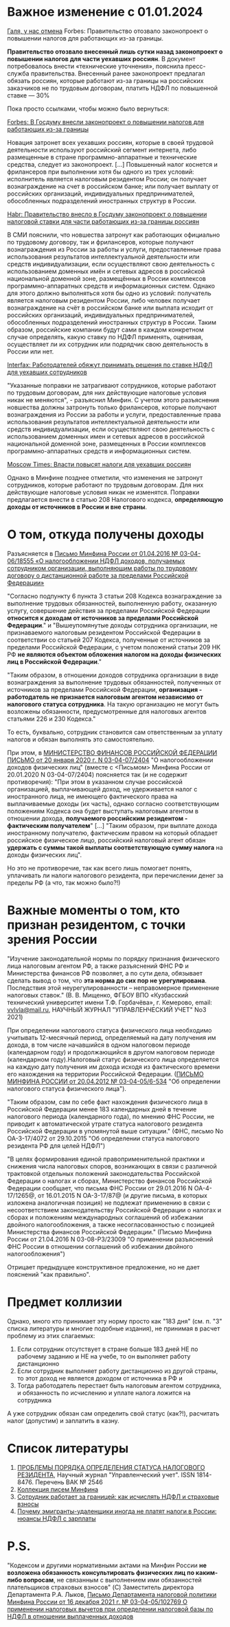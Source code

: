 # Важное изменение с 01.01.2024

[Галя, у нас отмена](https://www.forbes.ru/finansy/488326-pravitel-stvo-otozvalo-zakonoproekt-o-povysenii-nalogov-dla-rabotausih-iz-za-granicy) Forbes: Правительство отозвало законопроект о повышении налогов для работающих из-за границы.

**Правительство отозвало внесенный лишь сутки назад законопроект о повышении налогов для части уехавших россиян**. В документ потребовалось внести «технические уточнения», пояснила пресс-служба правительства. Внесенный ранее законопроект предлагал обязать россиян, которые работают из-за границы на российских заказчиков не по трудовым договорам, платить НДФЛ по повышенной ставке — 30%

Пока просто ссылками, чтобы можно было вернуться:

[Forbes: В Госдуму внесли законопроект о повышении налогов для работающих из-за границы](https://www.forbes.ru/finansy/488244-v-gosdumu-vnesli-zakonoproekt-o-povysenii-nalogov-dla-rabotausih-iz-za-granicy)

Новация затронет всех уехавших россиян, которые в своей трудовой деятельности используют российский сегмент интернета, либо размещенные в стране программно-аппаратные и технические средства, следует из законопроект. [...] Повышенный налог коснется и фрилансеров при выполнении хотя бы одного из трех условий: исполнитель является налоговым резидентом России; он получает вознаграждение на счет в российском банке; или получает выплату от российских организаций, индивидуальных предпринимателей, обособленных подразделений иностранных структур в России.

[Habr: Правительство внесло в Госдуму законопроект о повышении налоговой ставки для части работающих из-за границы россиян](https://habr.com/ru/news/731130/)

В СМИ пояснили, что новшества затронут как работающих официально по трудовому договору, так и фрилансеров, которые получают вознаграждения из России за работы и услуги, предоставленные права использования результатов интеллектуальной деятельности или средств индивидуализации, если осуществляют свою деятельность с использованием доменных имён и сетевых адресов в российской национальной доменной зоне, размещённых в России комплексов программно-аппаратных средств и информационных систем. Однако для этого должно выполняться хотя бы одно из условий: получатель является налоговым резидентом России, либо человек получает вознаграждение на счёт в российском банке или выплата исходит от российских организаций, индивидуальных предпринимателей, обособленных подразделений иностранных структур в России. Таким образом, российские компании будут сами в каждом конкретном случае определять, какую ставку по НДФЛ применять, оценивая, осуществляет ли их сотрудник или подрядчик свою деятельность в России или нет.

[Interfax: Работодателей обяжут принимать решения по ставке НДФЛ для уехавших сотрудников](https://www.interfax.ru/business/897400)

"Указанные поправки не затрагивают сотрудников, которые работают по трудовым договорам, для них действующие налоговые условия никак не меняются", - разъяснил Минфин. С учетом этого разъяснения новшества должны затронуть только фрилансеров, которые получают вознаграждения из России за работы и услуги, предоставленные права использования результатов интеллектуальной деятельности или средств индивидуализации, если осуществляют свою деятельность с использованием доменных имен и сетевых адресов в российской национальной доменной зоне, размещенных в России комплексов программно-аппаратных средств и информационных систем.

[Moscow Times: Власти повысят налоги для уехавших россиян](https://moscowtimes-1dd6a.kxcdn.com/2023/04/24/vlasti-povisyat-nalogi-dlya-uehavshih-rossiyan-a40925)

Однако в Минфине позднее отметили, что изменения не затронут сотрудников, которые работают по трудовым договорам. Для них действующие налоговые условия никак не изменятся. Поправки предлагается внести в статью 208 Налогового кодекса, **определяющую доходы от источников в России и вне страны**.

# О том, откуда получены доходы

Разъясняется в [Письмо Минфина России от 01.04.2016 № 03-04-06/18555 «О налогообложении НДФЛ доходов, получаемых сотрудником организации, выполняющим работы по трудовому договору о дистанционной работе за пределами Российской Федерации»](https://minfin.gov.ru/ru/perfomance/tax_relations/Answers/fizprofit?id_57=113857-pismo_minfina_rossii_ot_01.04.2016__03-04-0618555_o_nalogooblozhenii_ndfl_dokhodov_poluchaemykh_sotrudnikom_organizatsii_vypolnyayushchim_raboty_po_trudovomu_dogovoru_o_distantsionnoi_rabote_za_predelami_rossiiskoi_federatsii)

"Согласно подпункту 6 пункта 3 статьи 208 Кодекса вознаграждение за выполнение трудовых обязанностей, выполненную работу, оказанную услугу, совершение действия за пределами Российской Федерации **относится к доходам от источников за пределами Российской Федерации**." и "Вышеупомянутые доходы сотрудника организации, не признаваемого налоговым резидентом Российской Федерации в соответствии со статьей 207 Кодекса, полученные от источников за пределами Российской Федерации, с учетом положений статьи 209 НК РФ **не являются объектом обложения налогом на доходы физических лиц в Российской Федерации**."

"Таким образом, в отношении доходов сотрудника организации в виде вознаграждения за выполнение трудовых обязанностей, полученных от источников за пределами Российской Федерации, **организация - работодатель не признается налоговым агентом независимо от налогового статуса сотрудника**. На такую организацию не могут быть возложены обязанности, предусмотренные для налоговых агентов статьями 226 и 230 Кодекса."

То есть, буквально, сотрудник становится сам ответственным за уплату налогов и обязан выполнять это самостоятельно.

При этом, в [МИНИСТЕРСТВО ФИНАНСОВ РОССИЙСКОЙ ФЕДЕРАЦИИ ПИСЬМО от 20 января 2020 г. N 03-04-07/2404](https://www.consultant.ru/document/cons_doc_LAW_346049/56d390c5b862a29c8873c078384642083ae38636/) "О налогообложении доходов физических лиц" (вместе с <Письмом> Минфина России от 20.01.2020 N 03-04-07/2404) поясняется так (и не содержит противоречия): "При этом в указанном случае российской организацией, выплачивающей доход, не удерживается налог с иностранного лица, не имеющего фактического права на выплачиваемые доходы (их часть), однако согласно соответствующим положениям Кодекса она будет выступать налоговым агентом в отношении дохода, **получаемого российским резидентом - фактическим получателем**" [...] "Таким образом, при выплате дохода иностранному получателю, фактическим правом на который обладает российское физическое лицо, российский налоговый агент обязан **удержать с суммы такой выплаты соответствующую сумму налога** на доходы физических лиц".

Но это не противоречие, так как всего лишь помогает понять, уплачивать ли налоги налогового резидента, при перечислении денег за пределы РФ (а что, так можно было?!)

# Важные моменты о том, кто признан резидентом, с точки зрения России

"Изучение законодательной нормы по порядку признания физического лица налоговым агентом РФ, а также разъяснений ФНС РФ и Министерства финансов РФ позволяет, а по сути дела, обязывает сделать вывод о том, что **эта норма до сих пор не урегулирована**. Последствия этой неурегулированности – неправомерное применение налоговых ставок." (В. В. Мищенко, ФГБОУ ВПО «Кузбасский технический университет имени Т.Ф. Горбачёва», г. Кемерово, email: vvlvla@mail.ru, НАУЧНЫЙ ЖУРНАЛ "УПРАВЛЕНЧЕСКИЙ УЧЕТ" No3 2021)

При определении налогового статуса физического лица необходимо учитывать 12-месячный период, определяемый на дату получения им дохода, в том числе начавшийся в одном налоговом периоде (календарном году) и продолжающийся в другом налоговом периоде (календарном году).Налоговый статус физического лица определяется на каждую дату получения им дохода исходя из фактического времени его нахождения на территории Российской Федерации. ([ПИСЬМО МИНФИНА РОССИИ от 20.04.2012 № 03-04-05/6-534](https://www.glavbukh.ru/npd/edoc/99_902343653) "Об определении налогового статуса физического лица").

"Таким образом, сам по себе факт нахождения физического лица в Российской Федерации менее 183 календарных дней в течение налогового периода (календарного года), по мнению ФНС России, не приводит к автоматической утрате статуса налогового резидента Российской Федерации в упомянутой выше ситуации." (ФНС, письмо No ОА-3-17/4072 от 29.10.2015 "Об определении статуса налогового резидента РФ для целей НДФЛ")

"В целях формирования единой правоприменительной практики и снижения числа налоговых споров, возникающих в связи с различной трактовкой отдельных положений законодательства Российской Федерации о налогах и сборах, Министерство финансов Российской Федерации сообщает, что письма ФНС России от 29.01.2016 N ОА-4-17/1265@, от 16.01.2015 N ОА-3-17/87@ (и другие письма, в которых изложена аналогичная позиция) не подлежат применению в связи с несоответствием законодательству Российской Федерации о налогах и сборах и положениям международных соглашений об избежании двойного налогообложения, а также несогласованностью с позицией Министерства финансов Российской Федерации." (Письмо Минфина России от 21.04.2016 N 03-08-РЗ/23009 "О применении разъяснений ФНС России в отношении соглашений об избежании двойного налогообложения")

Отрицает предыдущее конструктивное предложение, но не дает пояснений "как правильно". 

# Предмет коллизии

Однако, много кто принимает эту норму просто как "183 дня" (см. п. "3" списка литературы и многие подобные издания), не принимая в расчет проблему из этих слагаемых:
1. Если сотрудник отсутствует в стране больше 183 дней НЕ по рабочему заданию и НЕ на учебе, то он выполняет работу дистанционно
2. Если сотрудник выполняет работу дистанционно из другой страны, то этот доход не является доходом от источника в РФ и
3. Тогда работодатель перестает быть налоговым агентом сотрудника, и обязанность по исчислению и уплате налога ложится на сотрудника

А уже сотрудник обязан сам определить свой статус (как?!), расчитать налог (допустим) и заплатить в казну.




# Список литературы

1. [ПРОБЛЕМЫ ПОРЯДКА ОПРЕДЕЛЕНИЯ СТАТУСА НАЛОГОВОГО РЕЗИДЕНТА](https://uprav-uchet.ru/index.php/journal/article/view/401), Научный журнал "Управленческий учет". ISSN 1814-8476. Перечень ВАК № 2546
2. [Коллекция писем Минфина](https://minfin.gov.ru/ru/perfomance/tax_relations/Answers/fizprofit/)
3. [Сотрудник работает за границей: как исчислять НДФЛ и страховые взносы](https://pravovest-audit.ru/nashi-statii-nalogi-i-buhuchet/sotrudnik-za-granice-nalogovye-posledstviya/)
4. [Почему эмигранты-удаленщики иногда не платят налоги в России: нюансы НДФЛ с зарплаты](https://vc.ru/finance/647452-pochemu-emigranty-udalenshchiki-inogda-ne-platyat-nalogi-v-rossii-nyuansy-ndfl-s-zarplaty)

# P.S.

"Кодексом и другими нормативными актами на Минфин России **не возложена обязанность консультировать физических лиц по каким-либо вопросам**, не связанным с выполнением ими обязанностей плательщиков страховых взносов" (C) Заместитель директора Департамента	Р.А. Лыков, [Письмо Департамента налоговой политики Минфина России от 16 декабря 2021 г. № 03-04-05/102769 О применении налоговых вычетов при определении налоговой базы по НДФЛ в отношении выплаченных доходов](https://www.garant.ru/products/ipo/prime/doc/403471476/)
